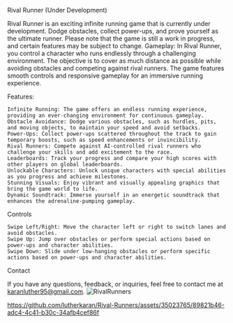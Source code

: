 Rival Runner (Under Development)

Rival Runner is an exciting infinite running game that is currently under development. Dodge obstacles, collect power-ups, and prove yourself as the ultimate runner. Please note that the game is still a work in progress, and certain features may be subject to change.
Gameplay: In Rival Runner, you control a character who runs endlessly through a challenging environment. The objective is to cover as much distance as possible while avoiding obstacles and competing against rival runners. The game features smooth controls and responsive gameplay for an immersive running experience.

Features: 

    Infinite Running: The game offers an endless running experience, providing an ever-changing environment for continuous gameplay.
    Obstacle Avoidance: Dodge various obstacles, such as hurdles, pits, and moving objects, to maintain your speed and avoid setbacks.
    Power-Ups: Collect power-ups scattered throughout the track to gain temporary boosts, such as speed enhancements or invincibility.
    Rival Runners: Compete against AI-controlled rival runners who challenge your skills and add excitement to the race.
    Leaderboards: Track your progress and compare your high scores with other players on global leaderboards.
    Unlockable Characters: Unlock unique characters with special abilities as you progress and achieve milestones.
    Stunning Visuals: Enjoy vibrant and visually appealing graphics that bring the game world to life.
    Dynamic Soundtrack: Immerse yourself in an energetic soundtrack that enhances the adrenaline-pumping gameplay.

Controls

    Swipe Left/Right: Move the character left or right to switch lanes and avoid obstacles.
    Swipe Up: Jump over obstacles or perform special actions based on power-ups and character abilities.
    Swipe Down: Slide under low-hanging obstacles or perform specific actions based on power-ups and character abilities.

Contact

If you have any questions, feedback, or inquiries, feel free to contact me at karanluther95@gmail.com.
![RivalRunners](https://github.com/lutherkaran/Rival-Runners/assets/35023765/0d2bc4f4-f59a-4a72-9100-7b84a43b04ee)


https://github.com/lutherkaran/Rival-Runners/assets/35023765/89821b46-adc4-4c41-b30c-34afb4cef86f

